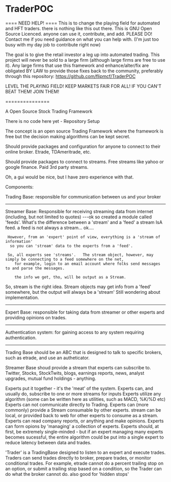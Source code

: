 TraderPOC
=========

====  NEED HELP! ====
This is to change the playing field for automated and HFT traders.   there is nothing like this out there.
This is GNU Open Source Licenced.  anyone can use it, contribute, and add.
PLEASE DO!  Contact me if you need guidance on what you can help with.
(I'm just too busy with my day job to contribute right now)

The goal is to give the retail investor a leg up into automated trading.  This project will never be sold to a large firm (although large firms are free to use it). Any large firms that use this framework and enhance/alter/fix are obligated BY LAW to provide those fixes back to the community, preferably through this repository: https://github.com/flipmcf/TraderPOC

LEVEL THE PLAYING FIELD!  KEEP MARKETS FAIR FOR ALL!  IF YOU CAN'T BEAT THEM!  JOIN THEM!

===============

A Open Source Stock Trading Framework

There is no code here yet - Repository Setup

The concept is an open source Trading Framework where the framework is free but the decision making algorithms can be kept secret.

Should provide packages and configuration for anyone to connect to their online broker.
  Etrade, TDAmeritrade, etc.

Should provide packages to connect to streams.
  Free streams like yahoo or google finance.
  Paid 3rd party streams.

Oh, a gui would be nice, but I have zero experience with that.




Components:

Trading Base: responsible for communication between us and your broker

-----------

Streamer Base: Responsible for receiving streaming data from internet (including, but not limited to quotes)
  ---ok so created a module called 'feeds'.  What's the difference between a 'stream' and a 'feed'
     a stream IsA feed.  a feed is not always a stream... ok....
     
     However, from an 'expert' point of view, everything is a 'stream of information'  
      so you can 'stream' data to the experts from a 'feed'.
     
     So, all experts see 'streams'.   The stream object, however, may simply be connecting to a feed somewhere on the net,
        for example, login to an email account where folks send messages to and parse the messages.
        
        the info we get, tho, will be output as a Stream.
     
So, stream is the right idea.  Stream objects may get info from a 'feed' somewhere, but the output will always be a 'stream'
  Still wondering about implementation.

---------------

Expert Base: responsible for taking data from streamer or other experts and providing opinions on trades.

---------------

Authentication system:  for gaining access to any system requiring authentication.

---------------


Trading Base should be an ABC that is designed to talk to specific brokers, such as etrade, and use an autheticator.

Streamer Base shoud provide a stream that experts can subscribe to.
   Twitter, Stocks, StockTwits, blogs, earnings reports, news, analyst upgrades, mutual fund holdings - anything.
   
   
Experts put it together - it's the 'meat' of the system.
   Experts can, and usually do, subscribe to one or more streams for inputs
   Experts utilize any algorithm (some can be written here as utilities, such as MACD, %K/%D etc)
   Experts can not communicate directly to Trading.
   Experts can (more commonly) provide a Stream consumable by other experts.
      stream can be local, or provided back to web for other experts to consume as a stream.
   Experts can read company reports, or anything and make opinions.
   Experts can form opions by 'managing' a collection of experts.
   Experts should, at first, be extremely single-minded - but if an expert managing many experts becomes sucessful, the entire
    algorithm could be put into a single expert to reduce latency between data and trades.
   
   
'Trader' is a TradingBase designed to listen to an expert and execute trades.
   Traders can send trades directly to broker, prepare trades, or monitor conditional trades.
   For example, etrade cannot do a percent trailing stop on an option, or submit a trailing stop based on a condition,
    so the Trader can do what the broker cannot do.
    also good for 'hidden stops'
   
   

